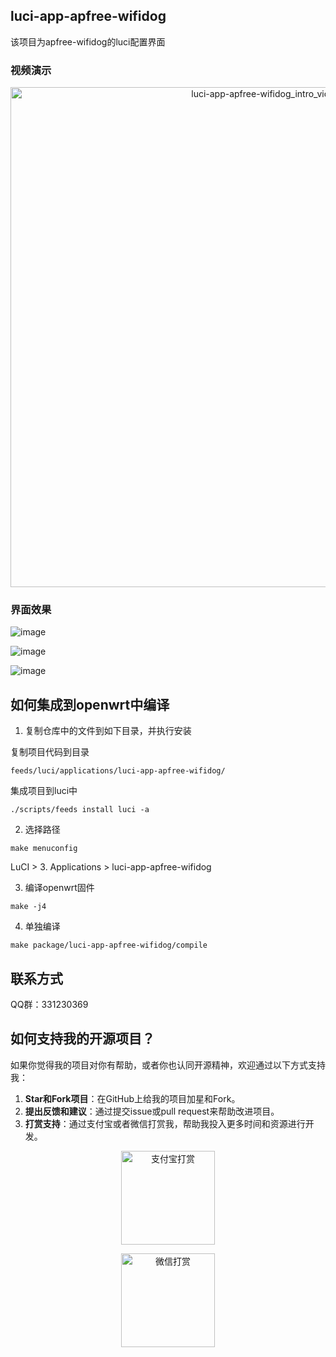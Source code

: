 ## luci-app-apfree-wifidog

该项目为apfree-wifidog的luci配置界面

### 视频演示

<div align="center">
<a href="https://www.bilibili.com/video/BV18m411d7Yj/?vd_source=b303f6e8e0ed18809d8752d41ab1de7d">
	<img width="800" alt="luci-app-apfree-wifidog_intro_video" src="https://github.com/liudf0716/luci-app-apfree-wifidog/assets/1182593/ce883a3e-bc11-432d-a91c-8f759ffc65b9">
</a>
</div>

### 界面效果

![image](https://github.com/liudf0716/luci-app-apfree-wifidog/assets/1182593/447c1642-9166-4189-af9c-e2c78340c551)

![image](https://github.com/liudf0716/luci-app-apfree-wifidog/assets/1182593/4268dd2b-d53e-4062-bb25-9267b7794ecc)

![image](https://github.com/liudf0716/luci-app-apfree-wifidog/assets/1182593/0b37e335-e620-4faa-b20b-66fc16baff47)

## 如何集成到openwrt中编译

1. 复制仓库中的文件到如下目录，并执行安装

复制项目代码到目录
```
feeds/luci/applications/luci-app-apfree-wifidog/
```

集成项目到luci中
```
./scripts/feeds install luci -a
```

2. 选择路径

`make menuconfig`

LuCI > 3. Applications > luci-app-apfree-wifidog

3. 编译openwrt固件

```
make -j4
```

4. 单独编译

```
make package/luci-app-apfree-wifidog/compile
```

## 联系方式

QQ群：331230369 

## 如何支持我的开源项目？

如果你觉得我的项目对你有帮助，或者你也认同开源精神，欢迎通过以下方式支持我：

1. **Star和Fork项目**：在GitHub上给我的项目加星和Fork。
2. **提出反馈和建议**：通过提交issue或pull request来帮助改进项目。
3. **打赏支持**：通过支付宝或者微信打赏我，帮助我投入更多时间和资源进行开发。

<p align="center">
  <img src="https://github.com/liudf0716/apfree-wifidog/assets/1182593/4f95e99f-c25b-43d6-ba49-f190cb9c9c30" alt="支付宝打赏" width="150" />
</p>
<p align="center">
  <img src="https://github.com/liudf0716/apfree-wifidog/assets/1182593/0754800e-2875-475d-b4c1-dea925df6fff" alt="微信打赏" width="150"/>
</p>
